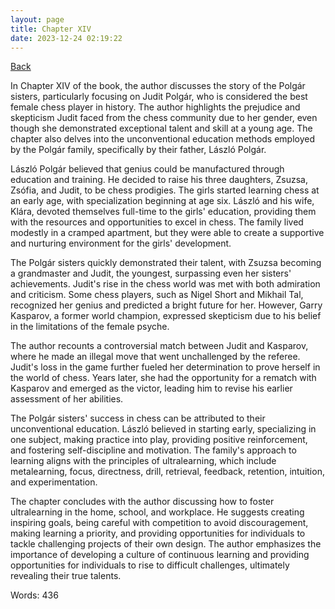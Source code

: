 ```yaml
---
layout: page
title: Chapter XIV
date: 2023-12-24 02:19:22
---
```


[Back](./)


In Chapter XIV of the book, the author discusses the story of the Polgár sisters, particularly focusing on Judit Polgár, who is considered the best female chess player in history. The author highlights the prejudice and skepticism Judit faced from the chess community due to her gender, even though she demonstrated exceptional talent and skill at a young age. The chapter also delves into the unconventional education methods employed by the Polgár family, specifically by their father, László Polgár. 

László Polgár believed that genius could be manufactured through education and training. He decided to raise his three daughters, Zsuzsa, Zsófia, and Judit, to be chess prodigies. The girls started learning chess at an early age, with specialization beginning at age six. László and his wife, Klára, devoted themselves full-time to the girls' education, providing them with the resources and opportunities to excel in chess. The family lived modestly in a cramped apartment, but they were able to create a supportive and nurturing environment for the girls' development.

The Polgár sisters quickly demonstrated their talent, with Zsuzsa becoming a grandmaster and Judit, the youngest, surpassing even her sisters' achievements. Judit's rise in the chess world was met with both admiration and criticism. Some chess players, such as Nigel Short and Mikhail Tal, recognized her genius and predicted a bright future for her. However, Garry Kasparov, a former world champion, expressed skepticism due to his belief in the limitations of the female psyche.

The author recounts a controversial match between Judit and Kasparov, where he made an illegal move that went unchallenged by the referee. Judit's loss in the game further fueled her determination to prove herself in the world of chess. Years later, she had the opportunity for a rematch with Kasparov and emerged as the victor, leading him to revise his earlier assessment of her abilities.

The Polgár sisters' success in chess can be attributed to their unconventional education. László believed in starting early, specializing in one subject, making practice into play, providing positive reinforcement, and fostering self-discipline and motivation. The family's approach to learning aligns with the principles of ultralearning, which include metalearning, focus, directness, drill, retrieval, feedback, retention, intuition, and experimentation.

The chapter concludes with the author discussing how to foster ultralearning in the home, school, and workplace. He suggests creating inspiring goals, being careful with competition to avoid discouragement, making learning a priority, and providing opportunities for individuals to tackle challenging projects of their own design. The author emphasizes the importance of developing a culture of continuous learning and providing opportunities for individuals to rise to difficult challenges, ultimately revealing their true talents.

Words: 436